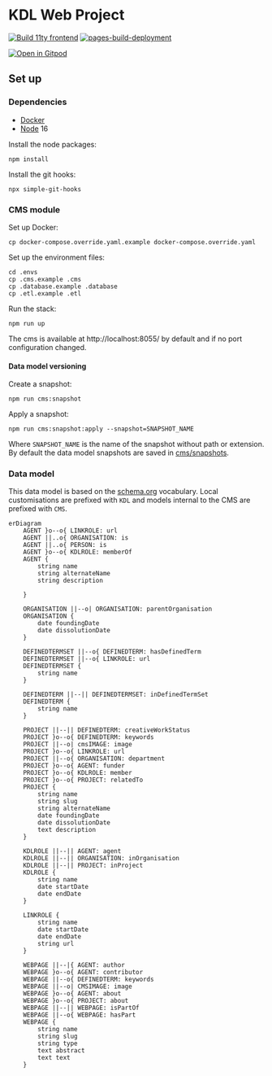 # KDL Web Project

[![Build 11ty frontend](https://github.com/kingsdigitallab/kdl/actions/workflows/frontend.yml/badge.svg)](https://github.com/kingsdigitallab/kdl/actions/workflows/frontend.yml)
[![pages-build-deployment](https://github.com/kingsdigitallab/kdl/actions/workflows/pages/pages-build-deployment/badge.svg)](https://github.com/kingsdigitallab/kdl/actions/workflows/pages/pages-build-deployment)

[![Open in Gitpod](https://gitpod.io/button/open-in-gitpod.svg)](https://gitpod.io/#https://github.com/kingsdigitallab/kdl)

## Set up

### Dependencies

- [Docker](https://www.docker.com/)
- [Node](https://nodejs.org/) 16

Install the node packages:

    npm install

Install the git hooks:

    npx simple-git-hooks

### CMS module

Set up Docker:

    cp docker-compose.override.yaml.example docker-compose.override.yaml

Set up the environment files:

    cd .envs
    cp .cms.example .cms
    cp .database.example .database
    cp .etl.example .etl

Run the stack:

    npm run up

The cms is available at http://localhost:8055/ by default and if no port configuration
changed.

#### Data model versioning

Create a snapshot:

    npm run cms:snapshot

Apply a snapshot:

    npm run cms:snapshot:apply --snapshot=SNAPSHOT_NAME

Where `SNAPSHOT_NAME` is the name of the snapshot without path or extension. By default
the data model snapshots are saved in [cms/snapshots](cms/snapshots/README.md).

### Data model

This data model is based on the [schema.org](https://schema.org/) vocabulary.
Local customisations are prefixed with `KDL` and models internal to the CMS
are prefixed with `CMS`.

```mermaid
erDiagram
    AGENT }o--o{ LINKROLE: url
    AGENT ||..o{ ORGANISATION: is
    AGENT ||..o{ PERSON: is
    AGENT }o--o{ KDLROLE: memberOf
    AGENT {
        string name
        string alternateName
        string description

    }

    ORGANISATION ||--o| ORGANISATION: parentOrganisation
    ORGANISATION {
        date foundingDate
        date dissolutionDate
    }

    DEFINEDTERMSET ||--o{ DEFINEDTERM: hasDefinedTerm
    DEFINEDTERMSET ||--o{ LINKROLE: url
    DEFINEDTERMSET {
        string name
    }

    DEFINEDTERM ||--|| DEFINEDTERMSET: inDefinedTermSet
    DEFINEDTERM {
        string name
    }

    PROJECT ||--|| DEFINEDTERM: creativeWorkStatus
    PROJECT }o--o{ DEFINEDTERM: keywords
    PROJECT ||--o| cmsIMAGE: image
    PROJECT }o--o{ LINKROLE: url
    PROJECT ||--o{ ORGANISATION: department
    PROJECT }o--o{ AGENT: funder
    PROJECT }o--o{ KDLROLE: member
    PROJECT }o--o{ PROJECT: relatedTo
    PROJECT {
        string name
        string slug
        string alternateName
        date foundingDate
        date dissolutionDate
        text description
    }

    KDLROLE ||--|| AGENT: agent
    KDLROLE ||--|| ORGANISATION: inOrganisation
    KDLROLE ||--|| PROJECT: inProject
    KDLROLE {
        string name
        date startDate
        date endDate
    }

    LINKROLE {
        string name
        date startDate
        date endDate
        string url
    }

    WEBPAGE ||--|{ AGENT: author
    WEBPAGE }o--o{ AGENT: contributor
    WEBPAGE ||--o{ DEFINEDTERM: keywords
    WEBPAGE ||--o| CMSIMAGE: image
    WEBPAGE }o--o{ AGENT: about
    WEBPAGE }o--o{ PROJECT: about
    WEBPAGE ||--|| WEBPAGE: isPartOf
    WEBPAGE ||--o{ WEBPAGE: hasPart
    WEBPAGE {
        string name
        string slug
        string type
        text abstract
        text text
    }
```
